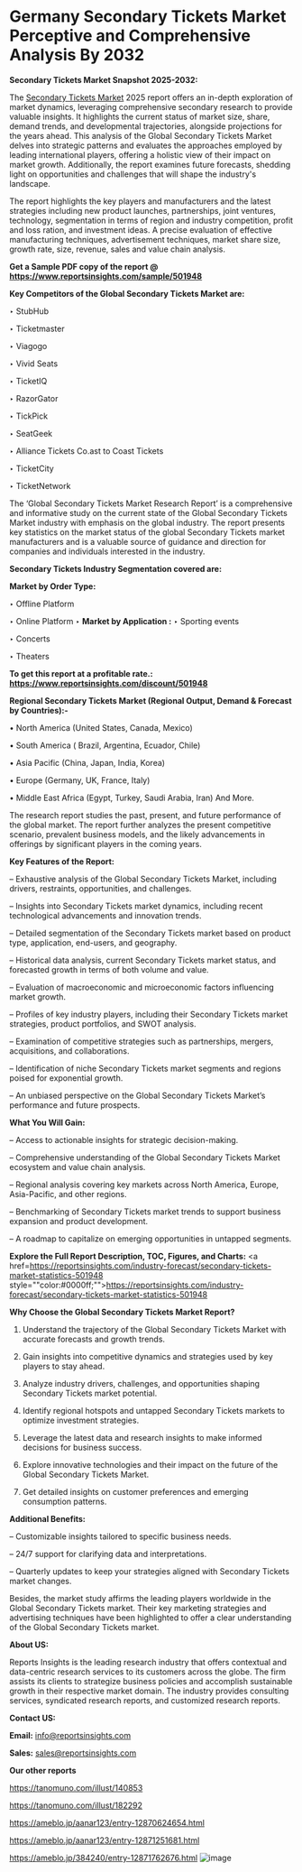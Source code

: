 # Germany Secondary Tickets Market Perceptive and Comprehensive Analysis By 2032

<strong>Secondary Tickets Market Snapshot 2025-2032:</strong>

The <a href=https://www.reportsinsights.com/sample/501948>Secondary Tickets Market</a> 2025 report offers an in-depth exploration of market dynamics, leveraging comprehensive secondary research to provide valuable insights. It highlights the current status of market size, share, demand trends, and developmental trajectories, alongside projections for the years ahead. This analysis of the Global Secondary Tickets Market delves into strategic patterns and evaluates the approaches employed by leading international players, offering a holistic view of their impact on market growth. Additionally, the report examines future forecasts, shedding light on opportunities and challenges that will shape the industry's landscape.

The report highlights the key players and manufacturers and the latest strategies including new product launches, partnerships, joint ventures, technology, segmentation in terms of region and industry competition, profit and loss ration, and investment ideas. A precise evaluation of effective manufacturing techniques, advertisement techniques, market share size, growth rate, size, revenue, sales and value chain analysis.

<strong>Get a Sample PDF copy of the report @ <a href=https://www.reportsinsights.com/sample/501948 style=color:#0000ff;>https://www.reportsinsights.com/sample/501948</a></strong>

<strong>Key Competitors of the Global Secondary Tickets Market are:</strong>

‣ StubHub

‣ Ticketmaster

‣ Viagogo

‣ Vivid Seats

‣ TicketIQ

‣ RazorGator

‣ TickPick

‣ SeatGeek

‣ Alliance Tickets
 Co.ast to Coast Tickets

‣ TicketCity

‣ TicketNetwork

The ‘Global Secondary Tickets Market Research Report’ is a comprehensive and informative study on the current state of the Global Secondary Tickets Market industry with emphasis on the global industry. The report presents key statistics on the market status of the global Secondary Tickets market manufacturers and is a valuable source of guidance and direction for companies and individuals interested in the industry.

<strong>Secondary Tickets Industry Segmentation covered are:</strong>

<strong>Market by Order Type: </strong>

‣ Offline Platform

‣ Online Platform
‣ 
<strong>Market by Application :</strong>
‣ Sporting events

‣ Concerts

‣ Theaters

<strong>To get this report at a profitable rate.: <a href=https://www.reportsinsights.com/discount/501948 style=color:#0000ff;>https://www.reportsinsights.com/discount/501948</a></strong>

<strong>Regional Secondary Tickets Market (Regional Output, Demand &amp; Forecast by Countries):-</strong>

• North America (United States, Canada, Mexico)

• South America ( Brazil, Argentina, Ecuador, Chile)

• Asia Pacific (China, Japan, India, Korea)

• Europe (Germany, UK, France, Italy)

• Middle East Africa (Egypt, Turkey, Saudi Arabia, Iran) And More.

The research report studies the past, present, and future performance of the global market. The report further analyzes the present competitive scenario, prevalent business models, and the likely advancements in offerings by significant players in the coming years.

<strong>Key Features of the Report:</strong>

– Exhaustive analysis of the Global Secondary Tickets Market, including drivers, restraints, opportunities, and challenges.

– Insights into Secondary Tickets market dynamics, including recent technological advancements and innovation trends.

– Detailed segmentation of the Secondary Tickets market based on product type, application, end-users, and geography.

– Historical data analysis, current Secondary Tickets market status, and forecasted growth in terms of both volume and value.

– Evaluation of macroeconomic and microeconomic factors influencing market growth.

– Profiles of key industry players, including their Secondary Tickets market strategies, product portfolios, and SWOT analysis.

– Examination of competitive strategies such as partnerships, mergers, acquisitions, and collaborations.

– Identification of niche Secondary Tickets market segments and regions poised for exponential growth.

– An unbiased perspective on the Global Secondary Tickets Market’s performance and future prospects.

<strong>What You Will Gain:</strong>

– Access to actionable insights for strategic decision-making.

– Comprehensive understanding of the Global Secondary Tickets Market ecosystem and value chain analysis.

– Regional analysis covering key markets across North America, Europe, Asia-Pacific, and other regions.

– Benchmarking of Secondary Tickets market trends to support business expansion and product development.

– A roadmap to capitalize on emerging opportunities in untapped segments.

<strong>Explore the Full Report Description, TOC, Figures, and Charts:</strong>
<a href=https://reportsinsights.com/industry-forecast/secondary-tickets-market-statistics-501948 style=""color:#0000ff;"">https://reportsinsights.com/industry-forecast/secondary-tickets-market-statistics-501948</a>

<strong>Why Choose the Global Secondary Tickets Market Report?</strong>

1. Understand the trajectory of the Global Secondary Tickets Market with accurate forecasts and growth trends.

2. Gain insights into competitive dynamics and strategies used by key players to stay ahead.

3. Analyze industry drivers, challenges, and opportunities shaping Secondary Tickets market potential.

4. Identify regional hotspots and untapped Secondary Tickets markets to optimize investment strategies.

5. Leverage the latest data and research insights to make informed decisions for business success.

6. Explore innovative technologies and their impact on the future of the Global Secondary Tickets Market.

7. Get detailed insights on customer preferences and emerging consumption patterns.

<strong>Additional Benefits:</strong>

– Customizable insights tailored to specific business needs.

– 24/7 support for clarifying data and interpretations.

– Quarterly updates to keep your strategies aligned with Secondary Tickets market changes.

Besides, the market study affirms the leading players worldwide in the Global Secondary Tickets market. Their key marketing strategies and advertising techniques have been highlighted to offer a clear understanding of the Global Secondary Tickets market.

<strong><strong>About US</strong>:</strong>

Reports Insights is the leading research industry that offers contextual and data-centric research services to its customers across the globe. The firm assists its clients to strategize business policies and accomplish sustainable growth in their respective market domain. The industry provides consulting services, syndicated research reports, and customized research reports.

<strong>Contact US:</strong>

<p class=><b>Email:</b> <a href=mailto:info@reportsinsights.com>info@reportsinsights.com</a></p>
<p class=><b>Sales:</b> <a href=mailto:sales@reportsinsights.com>sales@reportsinsights.com</a></p>

<strong>Our other reports</strong>

<a href=https://tanomuno.com/illust/140853>https://tanomuno.com/illust/140853</a>

<a href=https://tanomuno.com/illust/182292>https://tanomuno.com/illust/182292</a>

<a href=https://ameblo.jp/aanar123/entry-12870624654.html>https://ameblo.jp/aanar123/entry-12870624654.html</a>

<a href=https://ameblo.jp/aanar123/entry-12871251681.html>https://ameblo.jp/aanar123/entry-12871251681.html</a>

<a href=https://ameblo.jp/384240/entry-12871762676.html>https://ameblo.jp/384240/entry-12871762676.html</a>
![image](https://github.com/user-attachments/assets/b19fa9d7-7a52-4649-911b-cc759a3ce6b0)
